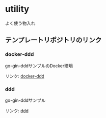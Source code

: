 # utility

よく使う物入れ

## テンプレートリポジトリのリンク

### docker-ddd

go-gin-dddサンプルのDocker環境

リンク: [docker-ddd](https://github.com/unSerori/docker-ddd)

 ### ddd

go-gin-dddサンプル

リンク: [ddd](https://github.com/unSerori/ddd)
